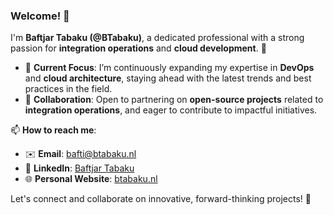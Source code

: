 ### Welcome! 👋

I'm **Baftjar Tabaku (@BTabaku)**, a dedicated professional with a strong passion for **integration operations** and **cloud development**. 🚀

- 🌱 **Current Focus**: I’m continuously expanding my expertise in **DevOps** and **cloud architecture**, staying ahead with the latest trends and best practices in the field. 
- 🤝 **Collaboration**: Open to partnering on **open-source projects** related to **integration operations**, and eager to contribute to impactful initiatives.

📫 **How to reach me**:  
- ✉️ **Email**: [bafti@btabaku.nl](mailto:bafti@btabaku.nl)  
- 💼 **LinkedIn**: [Baftjar Tabaku](https://www.linkedin.com/in/baftjar-tabaku)  
- 🌐 **Personal Website**: [btabaku.nl](https://btabaku.nl/)  

Let's connect and collaborate on innovative, forward-thinking projects! 🌟

<!-- 
**BTabaku/BTabaku** is a special repository focused on integration and cloud technologies. 
Join me in exploring, building, and pushing boundaries in tech! 
-->
